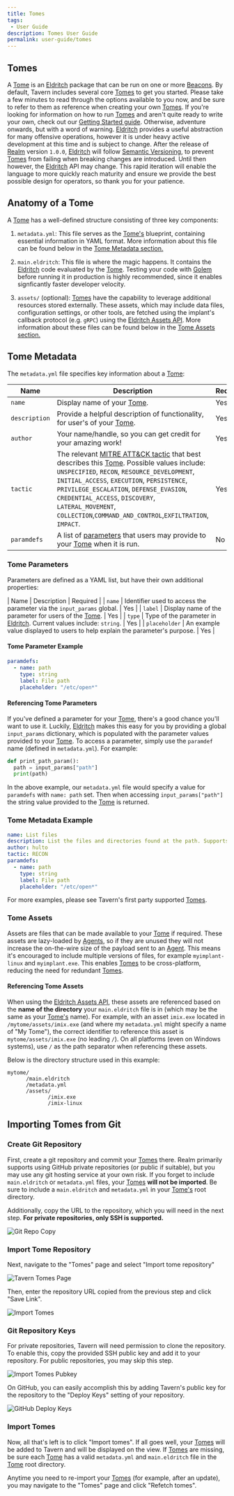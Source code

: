 ```yaml
---
title: Tomes
tags:
 - User Guide
description: Tomes User Guide
permalink: user-guide/tomes
---
```

## Tomes

A [Tome](/user-guide/terminology#tome) is an [Eldritch](/user-guide/terminology#eldritch) package that can be run on one or more [Beacons](/user-guide/terminology#beacon). By default, Tavern includes several core [Tomes](/user-guide/terminology#tome) to get you started. Please take a few minutes to read through the options available to you now, and be sure to refer to them as reference when creating your own [Tomes](/user-guide/terminology#tome). If you're looking for information on how to run [Tomes](/user-guide/terminology#tome) and aren't quite ready to write your own, check out our [Getting Started guide](/user-guide/getting-started). Otherwise, adventure onwards, but with a word of warning. [Eldritch](/user-guide/terminology#eldritch) provides a useful abstraction for many offensive operations, however it is under heavy active development at this time and is subject to change. After the release of [Realm](https://github.com/spellshift/realm) version `1.0.0`, [Eldritch](/user-guide/terminology#eldritch) will follow [Semantic Versioning](https://semver.org/), to prevent [Tomes](/user-guide/terminology#tome) from failing when breaking changes are introduced. Until then however, the [Eldritch](/user-guide/terminology#eldritch) API may change. This rapid iteration will enable the language to more quickly reach maturity and ensure we provide the best possible design for operators, so thank you for your patience.

## Anatomy of a Tome

A [Tome](/user-guide/terminology#tome) has a well-defined structure consisting of three key components:

1. `metadata.yml`: This file serves as the [Tome's](/user-guide/terminology#tome) blueprint, containing essential information in YAML format. More information about this file can be found below in the [Tome Metadata section.](/user-guide/tomes#tome-metadata)

2. `main.eldritch`: This file is where the magic happens. It contains the [Eldritch](/user-guide/terminology#eldritch) code evaluated by the [Tome](/user-guide/terminology#tome). Testing your code with [Golem](/user-guide/golem) before running it in production is highly recommended, since it enables signficantly faster developer velocity.

3. `assets/` (optional): [Tomes](/user-guide/terminology#tome) have the capability to leverage additional resources stored externally. These assets, which may include data files, configuration settings, or other tools, are fetched using the implant's callback protocol (e.g. `gRPC`) using the [Eldritch Assets API](/user-guide/eldritch#assets). More information about these files can be found below in the [Tome Assets section.](/user-guide/tomes#tome-assets)

## Tome Metadata

The `metadata.yml` file specifies key information about a [Tome](/user-guide/terminology#tome):

| Name | Description | Required |
|------|-------------|----------|
| `name` | Display name of your [Tome](/user-guide/terminology#tome). | Yes |
| `description` | Provide a helpful description of functionality, for user's of your [Tome](/user-guide/terminology#tome). | Yes |
| `author` | Your name/handle, so you can get credit for your amazing work! | Yes |
| `tactic` | The relevant [MITRE ATT&CK tactic](https://attack.mitre.org/tactics/enterprise/) that best describes this [Tome](/user-guide/terminology#tome). Possible values include: `UNSPECIFIED`, `RECON`, `RESOURCE_DEVELOPMENT`, `INITIAL_ACCESS`, `EXECUTION`, `PERSISTENCE`, `PRIVILEGE_ESCALATION`, `DEFENSE_EVASION`, `CREDENTIAL_ACCESS`, `DISCOVERY`, `LATERAL_MOVEMENT`, `COLLECTION`,`COMMAND_AND_CONTROL`,`EXFILTRATION`, `IMPACT`. | Yes |
| `paramdefs` | A list of [parameters](/user-guide/tomes#tome-parameters) that users may provide to your [Tome](/user-guide/terminology#tome) when it is run. | No |

### Tome Parameters

Parameters are defined as a YAML list, but have their own additional properties:

| Name | Description | Required |
| `name` | Identifier used to access the parameter via the `input_params` global. | Yes |
| `label` | Display name of the parameter for users of the [Tome](/user-guide/terminology#tome). | Yes |
| `type` | Type of the parameter in [Eldritch](/user-guide/terminology#eldritch). Current values include: `string`. | Yes |
| `placeholder` | An example value displayed to users to help explain the parameter's purpose. | Yes |

#### Tome Parameter Example

```yaml
paramdefs:
  - name: path
    type: string
    label: File path
    placeholder: "/etc/open*"
```

#### Referencing Tome Parameters

If you've defined a parameter for your [Tome](/user-guide/terminology#tome), there's a good chance you'll want to use it. Luckily, [Eldritch](/user-guide/terminology#eldritch) makes this easy for you by providing a global `input_params` dictionary, which is populated with the parameter values provided to your [Tome](/user-guide/terminology#tome). To access a parameter, simply use the `paramdef` name (defined in `metadata.yml`). For example:

```python
def print_path_param():
  path = input_params["path"]
  print(path)
```

In the above example, our `metadata.yml` file would specify a value for `paramdefs` with `name: path` set. Then when accessing `input_params["path"]` the string value provided to the [Tome](/user-guide/terminology#tome) is returned.

### Tome Metadata Example

```yaml
name: List files
description: List the files and directories found at the path. Supports basic glob functionality. Does not glob more than one level.
author: hulto
tactic: RECON
paramdefs:
  - name: path
    type: string
    label: File path
    placeholder: "/etc/open*"
```

For more examples, please see Tavern's first party supported [Tomes](https://github.com/spellshift/realm/tree/main/tavern/tomes).

### Tome Assets

Assets are files that can be made available to your [Tome](/user-guide/terminology#tome) if required. These assets are lazy-loaded by [Agents](/user-guide/terminology#agent), so if they are unused they will not increase the on-the-wire size of the payload sent to an [Agent](/user-guide/terminology#agent). This means it's encouraged to include multiple versions of files, for example `myimplant-linux` and `myimplant.exe`. This enables [Tomes](/user-guide/terminology#tome) to be cross-platform, reducing the need for redundant [Tomes](/user-guide/terminology#tome).

#### Referencing Tome Assets

When using the [Eldritch Assets API](/user-guide/eldritch#assets), these assets are referenced based on the **name of the directory** your `main.eldritch` file is in (which may be the same as your [Tome's](/user-guide/terminology#tome) name). For example, with an asset `imix.exe` located in `/mytome/assets/imix.exe` (and where my `metadata.yml` might specify a name of "My Tome"), the correct identifier to reference this asset is `mytome/assets/imix.exe` (no leading `/`). On all platforms (even on Windows systems), use `/` as the path separator when referencing these assets.

Below is the directory structure used in this example:

```text
mytome/
      /main.eldritch
      /metadata.yml
      /assets/
             /imix.exe
             /imix-linux
```

## Importing Tomes from Git

### Create Git Repository

First, create a git repository and commit your [Tomes](/user-guide/terminology#tome) there. Realm primarily supports using GitHub private repositories (or public if suitable), but you may use any git hosting service at your own risk. If you forget to include `main.eldritch` or `metadata.yml` files, your [Tomes](/user-guide/terminology#tome) **will not be imported**. Be sure to include a `main.eldritch` and `metadata.yml` in your [Tome's](/user-guide/terminology#tome) root directory.

Additionally, copy the URL to the repository, which you will need in the next step. **For private repositories, only SSH is supported.**

![Git Repo Copy](/assets/img/user-guide/tomes/git-repo-copy.png)

### Import Tome Repository

Next, navigate to the "Tomes" page and select "Import tome repository"

![Tavern Tomes Page](/assets/img/user-guide/tomes/tomes-page.png)

Then, enter the repository URL copied from the previous step and click "Save Link".

![Import Tomes](/assets/img/user-guide/tomes/import-tomes.png)

### Git Repository Keys

For private repositories, Tavern will need permission to clone the repository. To enable this, copy the provided SSH public key and add it to your repository. For public repositories, you may skip this step.

![Import Tomes Pubkey](/assets/img/user-guide/tomes/import-tomes-pubkey.png)

On GitHub, you can easily accomplish this by adding Tavern's public key for the repository to the "Deploy Keys" setting of your repository.

![GitHub Deploy Keys](/assets/img/user-guide/tomes/github-deploy-keys.png)

### Import Tomes

Now, all that's left is to click "Import tomes". If all goes well, your [Tomes](/user-guide/terminology#tome) will be added to Tavern and will be displayed on the view. If [Tomes](/user-guide/terminology#tome) are missing, be sure each [Tome](/user-guide/terminology#tome)  has a valid `metadata.yml` and `main.eldritch` file in the [Tome](/user-guide/terminology#tome) root directory.

Anytime you need to re-import your [Tomes](/user-guide/terminology#tome) (for example, after an update), you may navigate to the "Tomes" page and click "Refetch tomes".
